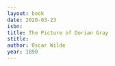 ```yaml
---
layout: book
date: 2020-03-23
isbn: 
title: The Picture of Dorian Gray
stitle: 
author: Oscar Wilde
year: 1890
---
```

